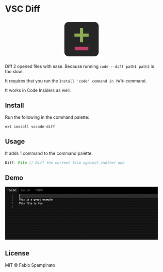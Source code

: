 # VSC Diff

<p align="center">
	<img src="https://raw.githubusercontent.com/fabiospampinato/vscode-diff/master/resources/logo-128x128.png" alt="Logo">
</p>

Diff 2 opened files with ease. Because running `code --diff path1 path2` is too slow.

It requires that you run the `Install 'code' command in PATH` command.

It works in Code Insiders as well.

## Install

Run the following in the command palette:

```shell
ext install vscode-diff
```

## Usage

It adds 1 command to the command palette:

```js
Diff: File // Diff the current file against another one
```

## Demo

![Demo](resources/demo.gif)

## License

MIT © Fabio Spampinato
